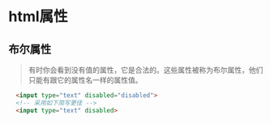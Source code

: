 # html属性

## 布尔属性
> 有时你会看到没有值的属性，它是合法的。这些属性被称为布尔属性，他们只能有跟它的属性名一样的属性值。
```html
  <input type="text" disabled="disabled">
  <!-- 采用如下简写更佳 -->
  <input type="text" disabled>
```
